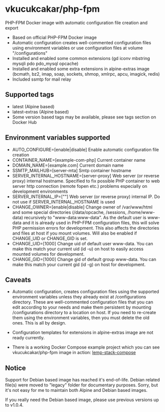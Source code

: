 # vkucukcakar/php-fpm

PHP-FPM Docker image with automatic configuration file creation and export

* Based on official PHP-FPM Docker image
* Automatic configuration creates well-commented configuration files using environment variables or use configuration files at volume "/configurations"
* Installed and enabled some common extensions (gd iconv mbstring mysqli pdo pdo_mysql opcache)
* Installed and enabled some extra extensions in alpine-extras image (bcmath, bz2, imap, soap, sockets, shmop, xmlrpc, apcu, imagick, redis)
* Included ssmtp for mail relay

## Supported tags

* latest (Alpine based)
* latest-extras (Alpine based)
* Some version based tags may be available, please see tags section on Docker Hub

## Environment variables supported

* AUTO_CONFIGURE=[enable|disable]
    Enable automatic configuration file creation
* CONTAINER_NAME=[example-com-php]
	Current container name
* DOMAIN_NAME=[example.com]
	Current domain name
* SSMTP_MAILHUB=[server-mta]
	Smtp container hostname
* SERVER_INTERNAL_HOSTNAME=[server-proxy]
	Web server (or reverse proxy) internal hostname. Specified to fix possible PHP container to web server http connection (remote fopen etc.) problems especially on development environments
* SERVER_INTERNAL_IP=[""]
	Web server (or reverse proxy) internal IP. Do not use if SERVER_INTERNAL_HOSTNAME is used
* CHANGE_OWNER=[enable|disable]
	Change owner of /var/www/html and some special directories (/data/opcache, /sessions, /home/www-data) recursively to "www-data:www-data".
	As the default user is www-data and it is already used in PHP-FPM configuration files, this will solve PHP permission errors for development.
	This also affects the directories and files at host if you mount volumes. Will also be enabled if CHANGE_UID or CHANGE_GID is set.
* CHANGE_UID=[1000]
	Change uid of default user www-data. You can make this match your current uid (id -u) on host to easily access mounted volumes for development.
* CHANGE_GID=[1000]
	Change gid of default group www-data. You can make this match your current gid (id -g) on host for development.

## Caveats

* Automatic configuration, creates configuration files using the supported environment variables 
  unless they already exist at /configurations directory. These are well-commented configuration files
  that you can edit according to your needs and make them persistent by mounting /configurations directory 
  to a location on host. If you need to re-create them using the environment variables, then you must 
  delete the old ones. This is all by design.
  
* Configuration templates for extensions in alpine-extras image are not ready currently. 
  
* There is a working Docker Compose example project which you can see vkucukcakar/php-fpm image in action: [lemp-stack-compose](https://github.com/vkucukcakar/lemp-stack-compose )

## Notice

Support for Debian based image has reached it's end-of-life.
Debian related file(s) were moved to "legacy" folder for documentary purposes.
Sorry, but it's not easy for me to maintain both Alpine and Debian based images.

If you really need the Debian based image, please use previous versions up to v1.0.4.
